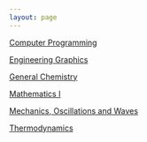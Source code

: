 ```yaml
---
layout: page
---
```


[Computer Programming][cp-link]

[Engineering Graphics][eg-link]

[General Chemistry][chem-link]

[Mathematics I][math-link]

[Mechanics, Oscillations and Waves][meow-link]

[Thermodynamics][thermo-link]


[cp-link]: /notes/y1s1/cp/
[eg-link]: /notes/y1s1/eg/
[chem-link]: /notes/y1s1/gen_chem/
[math-link]: /notes/y1s1/math/
[meow-link]: /notes/y1s1/meow/
[thermo-link]: /notes/y1s1/thermo/